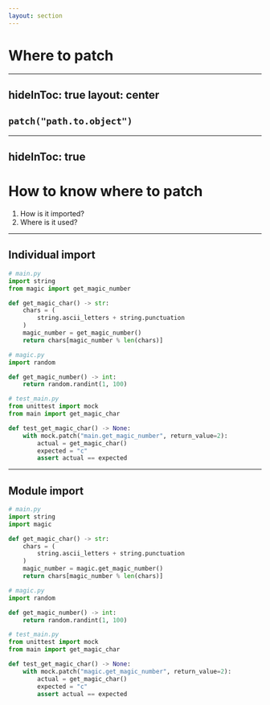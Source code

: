 ```yaml
---
layout: section
---
```


# Where to patch


---
hideInToc: true
layout: center
---

## `patch("path.to.object")`

---
hideInToc: true
---

# How to know where to patch
1. How is it imported?
2. Where is it used?

---

## Individual import

<div class="grid grid-cols-2 gap-x-4 pt-4">

```python {all|3,9|all}
# main.py
import string
from magic import get_magic_number

def get_magic_char() -> str:
    chars = (
        string.ascii_letters + string.punctuation
    )
    magic_number = get_magic_number()
    return chars[magic_number % len(chars)]
```

```python
# magic.py
import random

def get_magic_number() -> int:
    return random.randint(1, 100)
```

</div>

<v-click>

```python {all|6|all}
# test_main.py
from unittest import mock
from main import get_magic_char

def test_get_magic_char() -> None:
    with mock.patch("main.get_magic_number", return_value=2):
        actual = get_magic_char()
        expected = "c"
        assert actual == expected
```

</v-click>

---

## Module import

<div class="grid grid-cols-2 gap-x-4 pt-4">

```python {all|3,9|all}
# main.py
import string
import magic

def get_magic_char() -> str:
    chars = (
        string.ascii_letters + string.punctuation
    )
    magic_number = magic.get_magic_number()
    return chars[magic_number % len(chars)]
```

```python
# magic.py
import random

def get_magic_number() -> int:
    return random.randint(1, 100)
```

</div>

<v-click>

```python {all|6|all}
# test_main.py
from unittest import mock
from main import get_magic_char

def test_get_magic_char() -> None:
    with mock.patch("magic.get_magic_number", return_value=2):
        actual = get_magic_char()
        expected = "c"
        assert actual == expected
```

</v-click>
